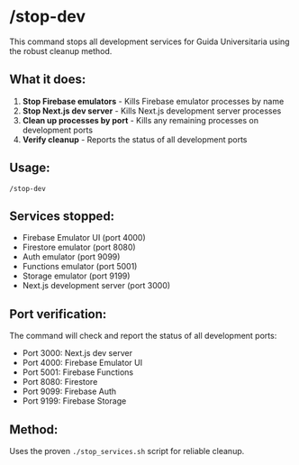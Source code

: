 # /stop-dev

This command stops all development services for Guida Universitaria using the robust cleanup method.

## What it does:

1. **Stop Firebase emulators** - Kills Firebase emulator processes by name
2. **Stop Next.js dev server** - Kills Next.js development server processes  
3. **Clean up processes by port** - Kills any remaining processes on development ports
4. **Verify cleanup** - Reports the status of all development ports

## Usage:
```
/stop-dev
```

## Services stopped:
- Firebase Emulator UI (port 4000)
- Firestore emulator (port 8080)
- Auth emulator (port 9099)
- Functions emulator (port 5001)
- Storage emulator (port 9199)
- Next.js development server (port 3000)

## Port verification:
The command will check and report the status of all development ports:
- Port 3000: Next.js dev server
- Port 4000: Firebase Emulator UI
- Port 5001: Firebase Functions
- Port 8080: Firestore
- Port 9099: Firebase Auth
- Port 9199: Firebase Storage

## Method:
Uses the proven `./stop_services.sh` script for reliable cleanup.